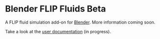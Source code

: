 # Blender FLIP Fluids Beta

A FLIP fluid simulation add-on for [Blender](http://blender.org). More information coming soon.

Take a look at the [user documentation](https://github.com/rlguy/Blender-FLIP-Fluids-Beta/wiki) (in progress).